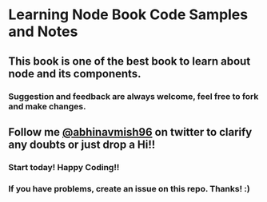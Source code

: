 # Learning Node Book Code Samples and Notes

## This book is one of the best book to learn about node and its components.

### Suggestion and feedback are always welcome, feel free to fork and make changes.

## Follow me [@abhinavmish96](https://twitter.com/abhinavmish96) on twitter to clarify any doubts or just drop a Hi!!

### Start today! Happy Coding!!

### If you have problems, create an issue on this repo. Thanks! :)
